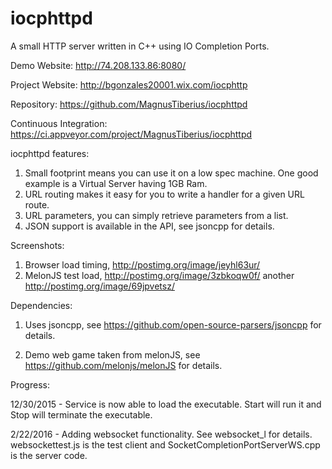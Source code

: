 # iocphttpd
A small HTTP server written in C++ using IO Completion Ports.

Demo Website:
http://74.208.133.86:8080/

Project Website:
http://bgonzales20001.wix.com/iocphttp

Repository:
https://github.com/MagnusTiberius/iocphttpd

Continuous Integration:
https://ci.appveyor.com/project/MagnusTiberius/iocphttpd

iocphttpd features:

1.  Small footprint means you can use it on a low spec machine. One good example is a Virtual Server having 1GB Ram.
2.  URL routing makes it easy for you to write a handler for a given URL route.
3.  URL parameters, you can simply retrieve parameters from a list.
4.  JSON support is available in the API, see jsoncpp for details.


Screenshots:

1.  Browser load timing, http://postimg.org/image/jeyhl63ur/
2.  MelonJS test load, http://postimg.org/image/3zbkoqw0f/  another http://postimg.org/image/69jpvetsz/

Dependencies:

1) Uses jsoncpp, see https://github.com/open-source-parsers/jsoncpp for details.

2) Demo web game taken from melonJS, see https://github.com/melonjs/melonJS for details.

Progress:

12/30/2015 - Service is now able to load the executable. Start will run it and Stop will terminate the executable.

2/22/2016  - Adding websocket functionality. See websocket_l for details. websockettest.js is the test client and SocketCompletionPortServerWS.cpp is the server code.
